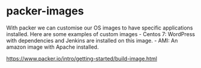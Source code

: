 # packer-images
With packer we can customise our OS images to have specific applications installed.
Here are some examples of custom images
    - Centos 7: WordPress with dependencies and Jenkins are installed on this image.
    - AMI: An amazon image with Apache installed. 

https://www.packer.io/intro/getting-started/build-image.html